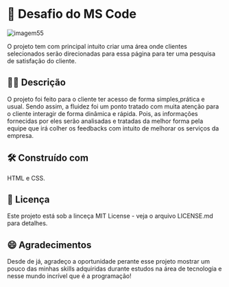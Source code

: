 # 🚀 Desafio do MS Code
![imagem55](https://user-images.githubusercontent.com/117332778/212917367-7f1fd486-571a-44a9-a048-b82d52243f1a.png)

O projeto tem com principal intuito criar uma área onde clientes selecionados serão direcionadas para essa página para ter uma pesquisa de satisfação do cliente.
## 👨‍💻 Descrição
O projeto foi feito para o cliente ter acesso de forma simples,prática e usual. Sendo assim, a fluidez foi um ponto tratado com muita atenção para  o cliente interagir de forma dinâmica e rápida. Pois, as informações fornecidas por eles serão analisadas e tratadas da melhor forma pela equipe que irá colher os feedbacks com intuito de melhorar os serviços da empresa.

## 🛠️ Construído com
 HTML e CSS.

## 📄 Licença
 Este projeto está sob a linceça MIT License -  veja o arquivo LICENSE.md para detalhes.
 
 ## 😄 Agradecimentos
 Desde de já, agradeço a oportunidade perante esse projeto mostrar um pouco das minhas skills adquiridas durante estudos na área de tecnologia e nesse mundo incrível que é a programação!
